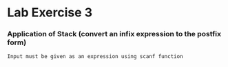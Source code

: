 # Lab Exercise 3
### Application of Stack (convert an infix expression to the postfix form) 
    Input must be given as an expression using scanf function